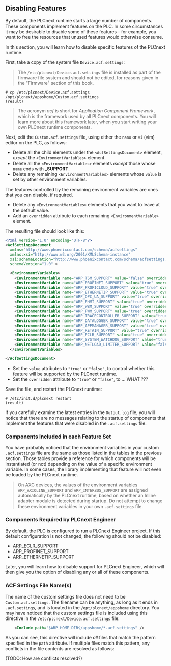 ## Disabling Features

By default, the PLCnext runtime starts a large number of components. These components implement features on the PLC. In some circumstances it may be desirable to disable some of these features - for example, you want to free the resources that unused features would otherwise consume.

In this section, you will learn how to disable specific features of the PLCnext runtime.

First, take a copy of the system file `Device.acf.settings`:

> The `/etc/plcnext/Device.acf.settings` file is installed as part of the firmware file system and should not be edited, for reasons given in the "Firmware" section of this book.

```text
# cp /etc/plcnext/Device.acf.settings /opt/plcnext/appshome/Custom.acf.settings
(result)
```

> The acronym *acf* is short for *Application Component Framework*, which is the framework used by all PLCnext components. You will learn more about this framework later, when you start writing your own PLCnext runtime components.

Next, edit the `Custom.acf.settings` file, using either the `nano` or `vi` (vim) editor on the PLC, as follows:

* Delete all the child elements under the `<AcfSettingsDocument>` element, *except* the `<EnvironmentVariables>` element.
* Delete all the `<EnvironmentVariables>` elements *except* those whose `name` ends with **_SUPPORT**.
* Delete any remaining `<EnvironmentVariables>` elements whose `value` is set by other environment variables.

The features controlled by the remaining environment variables are ones that you can disable, if required.

* Delete any `<EnvironmentVariables>` elements that you want to leave at the default value.
* Add an `overridden` attribute to each remaining `<EnvironmentVariable>` element.

The resulting file should look like this:

```xml
<?xml version="1.0" encoding="UTF-8"?>
<AcfSettingsDocument
  xmlns="http://www.phoenixcontact.com/schema/acfsettings"
  xmlns:xsi="http://www.w3.org/2001/XMLSchema-instance"
  xsi:schemaLocation="http://www.phoenixcontact.com/schema/acfsettings.xsd"
  schemaVersion="1.0" >

  <EnvironmentVariables>
    <EnvironmentVariable name="ARP_TSM_SUPPORT" value="false" overridden="true" />
    <EnvironmentVariable name="ARP_PROFINET_SUPPORT" value="true" overridden="true" />
    <EnvironmentVariable name="ARP_PROFICLOUD_SUPPORT" value="true" overridden="true" />
    <EnvironmentVariable name="ARP_ETHERNETIP_SUPPORT" value="true" overridden="true" />
    <EnvironmentVariable name="ARP_OPC_UA_SUPPORT" value="true" overridden="true" />
    <EnvironmentVariable name="ARP_EHMI_SUPPORT" value="true" overridden="true" />
    <EnvironmentVariable name="ARP_WBM_SUPPORT" value="true" overridden="true" />
    <EnvironmentVariable name="ARP_FWM_SUPPORT" value="true" overridden="true" />
    <EnvironmentVariable name="ARP_TRACECONTROLLER_SUPPORT" value="true" overridden="true" />
    <EnvironmentVariable name="ARP_DATALOGGER_SUPPORT" value="true" overridden="true" />
    <EnvironmentVariable name="ARP_APPMANAGER_SUPPORT" value="true" overridden="true" />
    <EnvironmentVariable name="ARP_RETAIN_SUPPORT" value="true" overridden="true" />
    <EnvironmentVariable name="ARP_ECLR_SUPPORT" value="true" overridden="true" />
    <EnvironmentVariable name="ARP_SYSTEM_WATCHDOG_SUPPORT" value="true" overridden="true" />
    <EnvironmentVariable name="ARP_NETLOAD_LIMITER_SUPPORT" value="false" overridden="true" />
  </EnvironmentVariables>

</AcfSettingsDocument>
```

* Set the `value` attributes to `"true"` or `"false"`, to control whether this feature will be supported by the PLCnext runtime.
* Set the `overridden` attribute to `"true"` or `"false"`, to ... WHAT ???

Save the file, and restart the PLCnext runtime:

```text
# /etc/init.d/plcnext restart
(result)
```

If you carefully examine the latest entries in the `Output.log` file, you will notice that there are no messages relating to the startup of components that implement the features that were disabled in the `.acf.settings` file.

### Components Included in each Feature Set

You have probably noticed that the environment variables in your custom `.acf.settings` file are the same as those listed in the tables in the previous section. Those tables provide a reference for which components will be instantiated (or not) depending on the value of a specific environment variable. In some cases, the library implementing that feature will not even be loaded by the PLCnext runtime.

> On AXC devices, the values of the environment variables `ARP_AXIOLINE_SUPPORT` and `ARP_INTERBUS_SUPPORT` are assigned automatically by the PLCnext runtime, based on whether an Inline adapter module is detected during startup. Do not attempt to change these environment variables in your own `.acf.settings` file.

### Components Required by PLCnext Engineer

By default, the PLC is configured to run a PLCnext Engineer project. If this default configuration is not changed, the following should not be disabled:

* ARP_ECLR_SUPPORT
* ARP_PROFINET_SUPPORT
* ARP_ETHERNETIP_SUPPORT

Later, you will learn how to disable support for PLCnext Engineer, which will then give you the option of disabling any or all of these components.

### ACF Settings File Name(s)

The name of the custom settings file does not need to be `Custom.acf.settings`. The filename can be anything, as long as it ends in `.acf.settings`, and is located in the `/opt/plcnext/appshome` directory. You may have noticed that the custom settings file is included using this directive in the `/etc/plcnext/Device.acf.settings` file:

```xml
    <Include path="$ARP_HOME_DIR$/appshome/*.acf.settings" />
```

As you can see, this directive will include *all* files that match the pattern specified in the `path` attribute. If multiple files match this pattern, any conflicts in the file contents are resolved as follows:

(TODO: How are conflicts resolved?)
